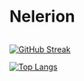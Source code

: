 # Nelerion

<img src="https://komarev.com/ghpvc/?username=Nelerion&style=flat-square&color=blue" alt=""/>


[![GitHub Streak](http://github-readme-streak-stats.herokuapp.com?user=Nelerion&theme=dark&background=2c2a2c)](https://git.io/streak-stats)

[![Top Langs](https://github-readme-stats.vercel.app/api/top-langs/?username=Nelerion&layout=compact&theme=vision-friendly-dark)](https://github.com/anuraghazra/github-readme-stats)

